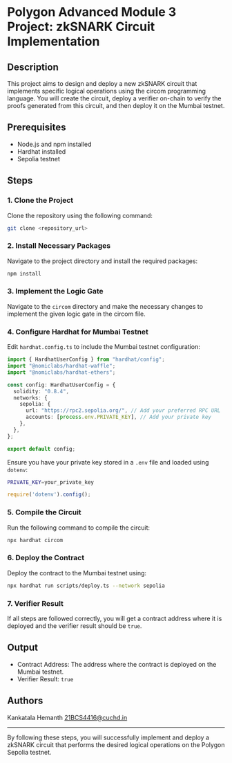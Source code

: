 # Polygon Advanced Module 3 Project: zkSNARK Circuit Implementation

## Description
This project aims to design and deploy a new zkSNARK circuit that implements specific logical operations using the circom programming language. You will create the circuit, deploy a verifier on-chain to verify the proofs generated from this circuit, and then deploy it on the Mumbai testnet.

## Prerequisites
- Node.js and npm installed
- Hardhat installed
- Sepolia testnet

## Steps

### 1. Clone the Project
Clone the repository using the following command:
```sh
git clone <repository_url>
```

### 2. Install Necessary Packages
Navigate to the project directory and install the required packages:
```sh
npm install
```

### 3. Implement the Logic Gate
Navigate to the `circom` directory and make the necessary changes to implement the given logic gate in the circom file.

### 4. Configure Hardhat for Mumbai Testnet
Edit `hardhat.config.ts` to include the Mumbai testnet configuration:
```ts
import { HardhatUserConfig } from "hardhat/config";
import "@nomiclabs/hardhat-waffle";
import "@nomiclabs/hardhat-ethers";

const config: HardhatUserConfig = {
  solidity: "0.8.4",
  networks: {
    sepolia: {
      url: "https://rpc2.sepolia.org/", // Add your preferred RPC URL
      accounts: [process.env.PRIVATE_KEY], // Add your private key
    },
  },
};

export default config;
```
Ensure you have your private key stored in a `.env` file and loaded using `dotenv`:
```sh
PRIVATE_KEY=your_private_key
```
```ts
require('dotenv').config();
```

### 5. Compile the Circuit
Run the following command to compile the circuit:
```sh
npx hardhat circom
```

### 6. Deploy the Contract
Deploy the contract to the Mumbai testnet using:
```sh
npx hardhat run scripts/deploy.ts --network sepolia
```

### 7. Verifier Result
If all steps are followed correctly, you will get a contract address where it is deployed and the verifier result should be `true`.

## Output
- Contract Address: The address where the contract is deployed on the Mumbai testnet.
- Verifier Result: `true`

## Authors
Kankatala Hemanth 
[21BCS4416@cuchd.in](mailto:21BCS4416@cuchd.in)


---

By following these steps, you will successfully implement and deploy a zkSNARK circuit that performs the desired logical operations on the Polygon Sepolia testnet.
